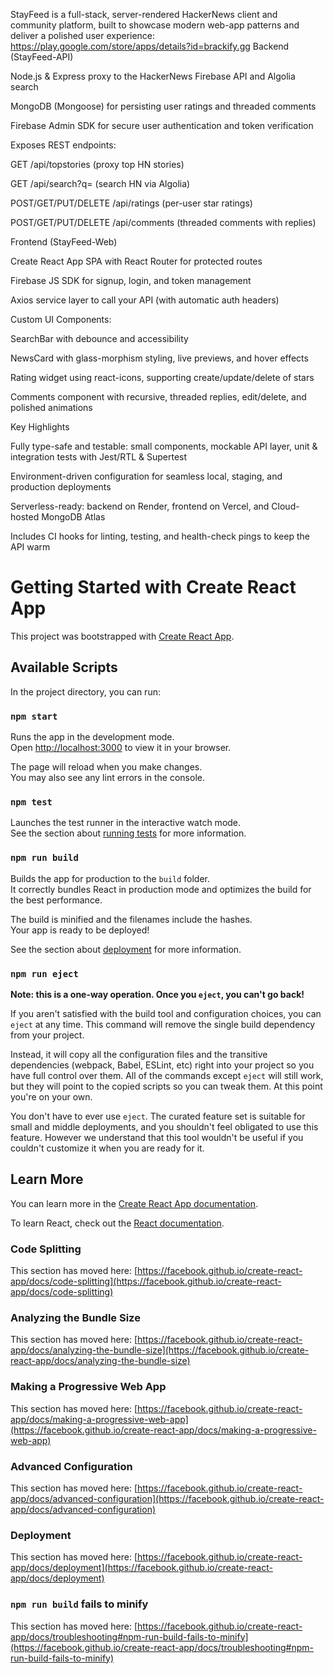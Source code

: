 StayFeed is a full-stack, server-rendered HackerNews client and community platform, built to showcase modern web-app patterns and deliver a polished user experience:
https://play.google.com/store/apps/details?id=brackify.gg
Backend (StayFeed-API)

Node.js & Express proxy to the HackerNews Firebase API and Algolia search

MongoDB (Mongoose) for persisting user ratings and threaded comments

Firebase Admin SDK for secure user authentication and token verification

Exposes REST endpoints:

GET /api/topstories (proxy top HN stories)

GET /api/search?q= (search HN via Algolia)

POST/GET/PUT/DELETE /api/ratings (per-user star ratings)

POST/GET/PUT/DELETE /api/comments (threaded comments with replies)

Frontend (StayFeed-Web)

Create React App SPA with React Router for protected routes

Firebase JS SDK for signup, login, and token management

Axios service layer to call your API (with automatic auth headers)

Custom UI Components:

SearchBar with debounce and accessibility

NewsCard with glass-morphism styling, live previews, and hover effects

Rating widget using react-icons, supporting create/update/delete of stars

Comments component with recursive, threaded replies, edit/delete, and polished animations

Key Highlights

Fully type-safe and testable: small components, mockable API layer, unit & integration tests with Jest/RTL & Supertest

Environment-driven configuration for seamless local, staging, and production deployments

Serverless-ready: backend on Render, frontend on Vercel, and Cloud-hosted MongoDB Atlas

Includes CI hooks for linting, testing, and health-check pings to keep the API warm



# Getting Started with Create React App

This project was bootstrapped with [Create React App](https://github.com/facebook/create-react-app).

## Available Scripts

In the project directory, you can run:

### `npm start`

Runs the app in the development mode.\
Open [http://localhost:3000](http://localhost:3000) to view it in your browser.

The page will reload when you make changes.\
You may also see any lint errors in the console.

### `npm test`

Launches the test runner in the interactive watch mode.\
See the section about [running tests](https://facebook.github.io/create-react-app/docs/running-tests) for more information.

### `npm run build`

Builds the app for production to the `build` folder.\
It correctly bundles React in production mode and optimizes the build for the best performance.

The build is minified and the filenames include the hashes.\
Your app is ready to be deployed!

See the section about [deployment](https://facebook.github.io/create-react-app/docs/deployment) for more information.

### `npm run eject`

**Note: this is a one-way operation. Once you `eject`, you can't go back!**

If you aren't satisfied with the build tool and configuration choices, you can `eject` at any time. This command will remove the single build dependency from your project.

Instead, it will copy all the configuration files and the transitive dependencies (webpack, Babel, ESLint, etc) right into your project so you have full control over them. All of the commands except `eject` will still work, but they will point to the copied scripts so you can tweak them. At this point you're on your own.

You don't have to ever use `eject`. The curated feature set is suitable for small and middle deployments, and you shouldn't feel obligated to use this feature. However we understand that this tool wouldn't be useful if you couldn't customize it when you are ready for it.

## Learn More

You can learn more in the [Create React App documentation](https://facebook.github.io/create-react-app/docs/getting-started).

To learn React, check out the [React documentation](https://reactjs.org/).

### Code Splitting

This section has moved here: [https://facebook.github.io/create-react-app/docs/code-splitting](https://facebook.github.io/create-react-app/docs/code-splitting)

### Analyzing the Bundle Size

This section has moved here: [https://facebook.github.io/create-react-app/docs/analyzing-the-bundle-size](https://facebook.github.io/create-react-app/docs/analyzing-the-bundle-size)

### Making a Progressive Web App

This section has moved here: [https://facebook.github.io/create-react-app/docs/making-a-progressive-web-app](https://facebook.github.io/create-react-app/docs/making-a-progressive-web-app)

### Advanced Configuration

This section has moved here: [https://facebook.github.io/create-react-app/docs/advanced-configuration](https://facebook.github.io/create-react-app/docs/advanced-configuration)

### Deployment

This section has moved here: [https://facebook.github.io/create-react-app/docs/deployment](https://facebook.github.io/create-react-app/docs/deployment)

### `npm run build` fails to minify

This section has moved here: [https://facebook.github.io/create-react-app/docs/troubleshooting#npm-run-build-fails-to-minify](https://facebook.github.io/create-react-app/docs/troubleshooting#npm-run-build-fails-to-minify)
